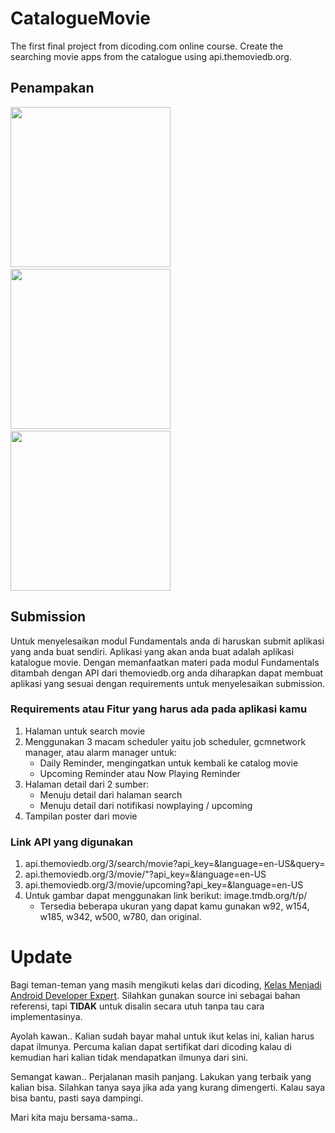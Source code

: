 # CatalogueMovie
The first final project from dicoding.com online course. Create the searching movie apps from the catalogue using api.themoviedb.org.

## Penampakan
<img src="https://github.com/omrobbie/CatalogueMovie/blob/master/screenshot/Screenshot_1516762422.png" width="256">&nbsp;&nbsp;&nbsp;<img src="https://github.com/omrobbie/CatalogueMovie/blob/master/screenshot/Screenshot_1516762430.png" width="256">&nbsp;&nbsp;&nbsp;<img src="https://github.com/omrobbie/CatalogueMovie/blob/master/screenshot/Screenshot_1516762473.png" width="256">

## Submission
Untuk menyelesaikan modul Fundamentals anda di haruskan submit aplikasi yang anda buat sendiri. Aplikasi yang akan anda buat adalah aplikasi katalogue movie. Dengan memanfaatkan materi pada modul Fundamentals ditambah dengan API dari themoviedb.org anda diharapkan dapat membuat aplikasi yang sesuai dengan requirements untuk menyelesaikan submission.

### Requirements atau Fitur yang harus ada pada aplikasi kamu
1. Halaman untuk search movie
2. Menggunakan 3 macam scheduler yaitu job scheduler,  gcmnetwork manager, atau alarm manager untuk:
    * Daily Reminder, mengingatkan untuk kembali ke catalog movie
    * Upcoming Reminder atau Now Playing Reminder
3. Halaman detail dari 2 sumber:
    * Menuju detail dari halaman search
    * Menuju detail dari notifikasi nowplaying / upcoming
4. Tampilan poster dari movie

### Link API yang digunakan
1. api.themoviedb.org/3/search/movie?api_key=<API KEY KAMU>&language=en-US&query=<INPUTAN NAMA MOVIE>
2. api.themoviedb.org/3/movie/"<ID MOVIE>?api_key=<API KEY KAMU>&language=en-US
3. api.themoviedb.org/3/movie/upcoming?api_key=<API KEY KAMU>&language=en-US
4. Untuk gambar dapat menggunakan link berikut: image.tmdb.org/t/p/
    * Tersedia beberapa ukuran yang dapat kamu gunakan w92, w154, w185, w342, w500, w780, dan original.

# Update
Bagi teman-teman yang masih mengikuti kelas dari dicoding, [Kelas Menjadi Android Developer Expert](https://www.dicoding.com/academies/14 "klik untuk melihat kelas"). Silahkan gunakan source ini sebagai bahan referensi, tapi **TIDAK** untuk disalin secara utuh tanpa tau cara implementasinya.

Ayolah kawan.. Kalian sudah bayar mahal untuk ikut kelas ini, kalian harus dapat ilmunya. Percuma kalian dapat sertifikat dari dicoding kalau di kemudian hari kalian tidak mendapatkan ilmunya dari sini.

Semangat kawan.. Perjalanan masih panjang. Lakukan yang terbaik yang kalian bisa. Silahkan tanya saya jika ada yang kurang dimengerti. Kalau saya bisa bantu, pasti saya dampingi.

Mari kita maju bersama-sama..
